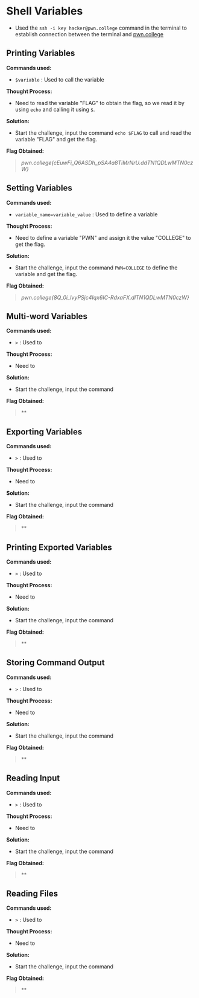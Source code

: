 # Shell Variables
- Used the `ssh -i key hacker@pwn.college` command in the terminal to establish connection between the terminal and [pwn.college](https://pwn.college/)

## Printing Variables
**Commands used:**
- `$variable`  : Used to call the variable 

**Thought Process:**
- Need to read the variable "FLAG" to obtain the flag, so we read it by using `echo` and calling it using `$`.

**Solution:**
- Start the challenge, input the command `echo $FLAG` to call and read the variable "FLAG" and get the flag.

**Flag Obtained:**
> *pwn.college{cEuwFi_Q6ASDh_pSA4a8TiMrNrU.ddTN1QDLwMTN0czW}*

## Setting Variables
**Commands used:**
- `variable_name=variable_value`  : Used to define a variable

**Thought Process:**
- Need to define a variable "PWN" and assign it the value "COLLEGE" to get the flag.

**Solution:**
- Start the challenge, input the command `PWN=COLLEGE` to define the variable and get the flag.

**Flag Obtained:**
> *pwn.college{8Q_0i_lvyPSjc4Iqx6IC-RdxaFX.dlTN1QDLwMTN0czW}*

## Multi-word Variables
**Commands used:**
- `>`  : Used to 

**Thought Process:**
- Need to 

**Solution:**
- Start the challenge, input the command 

**Flag Obtained:**
> **

## Exporting Variables
**Commands used:**
- `>`  : Used to 

**Thought Process:**
- Need to 

**Solution:**
- Start the challenge, input the command 

**Flag Obtained:**
> **

## Printing Exported Variables
**Commands used:**
- `>`  : Used to 

**Thought Process:**
- Need to 

**Solution:**
- Start the challenge, input the command 

**Flag Obtained:**
> **

## Storing Command Output
**Commands used:**
- `>`  : Used to 

**Thought Process:**
- Need to 

**Solution:**
- Start the challenge, input the command 

**Flag Obtained:**
> **

## Reading Input
**Commands used:**
- `>`  : Used to 

**Thought Process:**
- Need to 

**Solution:**
- Start the challenge, input the command 

**Flag Obtained:**
> **

## Reading Files
**Commands used:**
- `>`  : Used to 

**Thought Process:**
- Need to 

**Solution:**
- Start the challenge, input the command 

**Flag Obtained:**
> **

